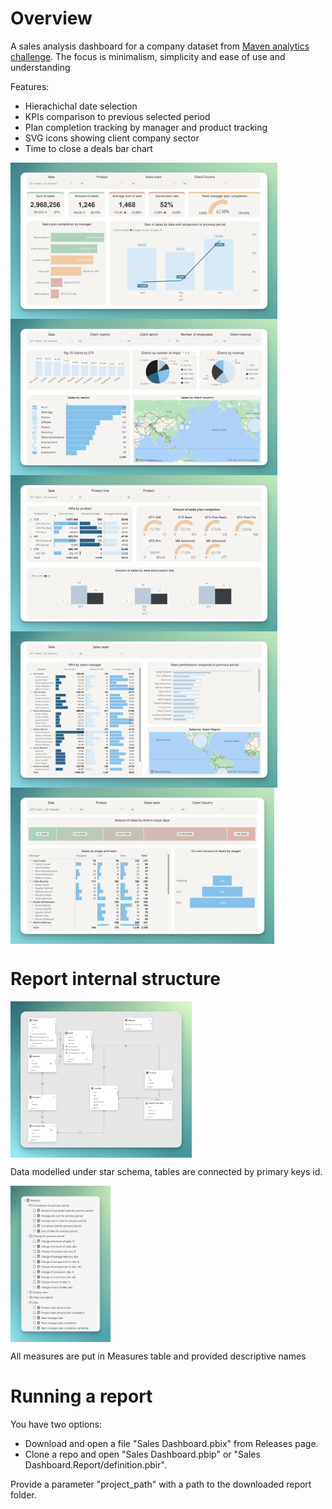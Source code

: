 # Overview
A sales analysis dashboard for a company dataset from [Maven analytics challenge](https://mavenanalytics.io/challenges/maven-sales-challenge/8f59bcfa-d310-4947-b3d8-917b3cce270e). The focus is minimalism, simplicity and ease of use and understanding

Features:
- Hierachichal date selection
- KPIs comparison to previous selected period
- Plan completion tracking by manager and product tracking
- SVG icons showing client company sector
- Time to close a deals bar chart

<img align="center" src="images/page_01.png" height="250">
<img align="center" src="images/page_02.png" height="250">
<img align="center" src="images/page_03.png" height="250">
<img align="center" src="images/page_04.png" height="250">
<img align="center" src="images/page_05.png" height="250">

# Report internal structure
<img align="center" src="images/schema.png" height="250">

Data modelled under star schema, tables are connected by primary keys id.

<img align="center" src="images/measures_table.png" height="250">

All measures are put in Measures table and provided descriptive names

# Running a report
You have two options:
- Download and open a file "Sales Dashboard.pbix" from Releases page.
- Clone a repo and open "Sales Dashboard.pbip" or "Sales Dashboard.Report/definition.pbir".

Provide a parameter "project_path" with a path to the downloaded report folder.